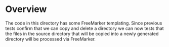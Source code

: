 # Overview

The code in this directory has some FreeMarker templating.  Since previous
tests confirm that we can copy and delete a directory we can now tests
that the files in the source directory that will be copied into a newly
generated directory will be processed via FreeMarker.